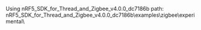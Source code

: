 Using nRF5_SDK_for_Thread_and_Zigbee_v4.0.0_dc7186b
path: nRF5_SDK_for_Thread_and_Zigbee_v4.0.0_dc7186b\examples\zigbee\experimental\
